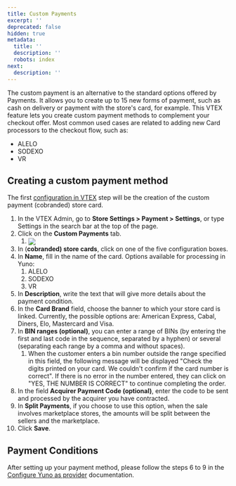 ```yaml
---
title: Custom Payments
excerpt: ''
deprecated: false
hidden: true
metadata:
  title: ''
  description: ''
  robots: index
next:
  description: ''
---
```

The custom payment is an alternative to the standard options offered by Payments. It allows you to create up to 15 new forms of payment, such as cash on delivery or payment with the store's card, for example. This VTEX feature lets you create custom payment methods to complement your checkout offer. Most common used cases are related to adding new Card processors to the checkout flow, such as: 

* ALELO
* SODEXO
* VR

## Creating a custom payment method

The first [configuration in VTEX](https://help.vtex.com/en/tutorial/setting-up-payments-with-store-card-cobranded) step will be the creation of the custom payment (cobranded) store card.

1. In the VTEX Admin, go to **Store Settings > Payment > Settings**, or type Settings in the search bar at the top of the page.
2. Click on the **Custom Payments** tab.
   1. <Image align="center" src="https://files.readme.io/822a422-Screenshot_2024-07-10_at_11.57.05_AM.png" />
3. In (**cobranded) store cards**, click on one of the five configuration boxes.
4. In **Name**, fill in the name of the card. Options available for processing in Yuno: 
   1. ALELO
   2. SODEXO
   3. VR
5. In **Description**, write the text that will give more details about the payment condition.
6. In the **Card Brand** field, choose the banner to which your store card is linked. Currently, the possible options are: American Express, Cabal, Diners, Elo, Mastercard and Visa.
7. In **BIN ranges (optional)**, you can enter a range of BINs (by entering the first and last code in the sequence, separated by a hyphen) or several (separating each range by a comma and without spaces).
   1. When the customer enters a bin number outside the range specified in this field, the following message will be displayed "Check the digits printed on your card. We couldn't confirm if the card number is correct". If there is no error in the number entered, they can click on "YES, THE NUMBER IS CORRECT" to continue completing the order.
8. In the field **Acquirer Payment Code (optional)**, enter the code to be sent and processed by the acquirer you have contracted.
9. In **Split Payments**, if you choose to use this option, when the sale involves marketplace stores, the amounts will be split between the sellers and the marketplace.
10. Click **Save**.

## Payment Conditions

After setting up your payment method, please follow the steps 6 to 9 in the [Configure Yuno as provider](doc:configure-yuno-as-provider) documentation.
